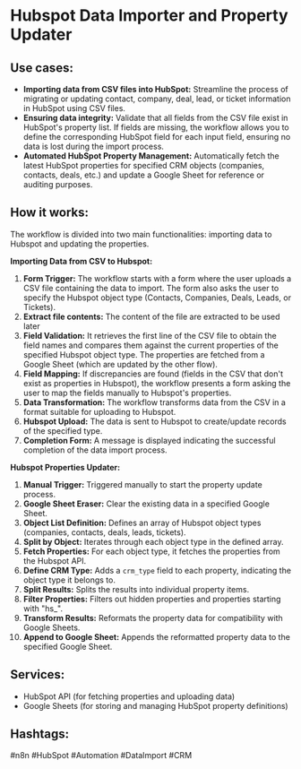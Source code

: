 # Hubspot Data Importer and Property Updater

## Use cases:

- **Importing data from CSV files into HubSpot:** Streamline the process of migrating or updating contact, company, deal, lead, or ticket information in HubSpot using CSV files.
- **Ensuring data integrity:** Validate that all fields from the CSV file exist in HubSpot's property list. If fields are missing, the workflow allows you to define the corresponding HubSpot field for each input field, ensuring no data is lost during the import process.
- **Automated HubSpot Property Management:** Automatically fetch the latest HubSpot properties for specified CRM objects (companies, contacts, deals, etc.) and update a Google Sheet for reference or auditing purposes.

## How it works:

The workflow is divided into two main functionalities: importing data to Hubspot and updating the properties.

**Importing Data from CSV to Hubspot:**

1.  **Form Trigger:** The workflow starts with a form where the user uploads a CSV file containing the data to import. The form also asks the user to specify the Hubspot object type (Contacts, Companies, Deals, Leads, or Tickets).
2.  **Extract file contents:** The content of the file are extracted to be used later
3.  **Field Validation:** It retrieves the first line of the CSV file to obtain the field names and compares them against the current properties of the specified Hubspot object type. The properties are fetched from a Google Sheet (which are updated by the other flow).
4.  **Field Mapping:** If discrepancies are found (fields in the CSV that don't exist as properties in Hubspot), the workflow presents a form asking the user to map the fields manually to Hubspot's properties.
5.  **Data Transformation:** The workflow transforms data from the CSV in a format suitable for uploading to Hubspot.
6.  **Hubspot Upload:** The data is sent to Hubspot to create/update records of the specified type.
7.  **Completion Form:** A message is displayed indicating the successful completion of the data import process.

**Hubspot Properties Updater:**

1.  **Manual Trigger:** Triggered manually to start the property update process.
2.  **Google Sheet Eraser:** Clear the existing data in a specified Google Sheet.
3.  **Object List Definition:** Defines an array of Hubspot object types (companies, contacts, deals, leads, tickets).
4.  **Split by Object:** Iterates through each object type in the defined array.
5.  **Fetch Properties:** For each object type, it fetches the properties from the Hubspot API.
6.  **Define CRM Type:** Adds a `crm_type` field to each property, indicating the object type it belongs to.
7.  **Split Results:** Splits the results into individual property items.
8.  **Filter Properties:** Filters out hidden properties and properties starting with "hs\_".
9.  **Transform Results:** Reformats the property data for compatibility with Google Sheets.
10. **Append to Google Sheet:** Appends the reformatted property data to the specified Google Sheet.

## Services:

-   HubSpot API (for fetching properties and uploading data)
-   Google Sheets (for storing and managing HubSpot property definitions)

## Hashtags:

#n8n #HubSpot #Automation #DataImport #CRM
